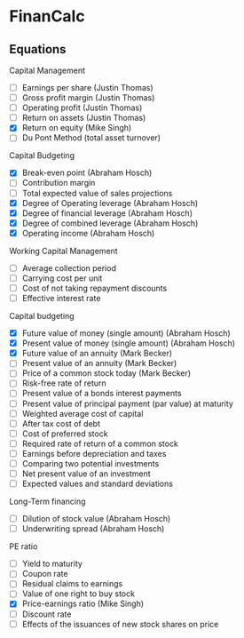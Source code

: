 # FinanCalc

## Equations

Capital Management
- [ ] Earnings per share (Justin Thomas)
- [ ] Gross profit margin (Justin Thomas)
- [ ] Operating profit (Justin Thomas)
- [ ] Return on assets (Justin Thomas)
- [x] Return on equity (Mike Singh)
- [ ] Du Pont Method (total asset turnover)

Capital Budgeting
- [x] Break-even point (Abraham Hosch)
- [ ] Contribution margin
- [ ] Total expected value of sales projections
- [x] Degree of Operating leverage (Abraham Hosch)
- [x] Degree of financial leverage (Abraham Hosch)
- [x] Degree of combined leverage (Abraham Hosch)
- [x] Operating income (Abraham Hosch)

Working Capital Management
- [ ] Average collection period
- [ ] Carrying cost per unit
- [ ] Cost of not taking repayment discounts
- [ ] Effective interest rate

Capital budgeting
- [x] Future value of money (single amount) (Abraham Hosch)
- [x] Present value of money (single amount) (Abraham Hosch)
- [x] Future value of an annuity (Mark Becker)
- [ ] Present value of an annuity (Mark Becker)
- [ ] Price of a common stock today (Mark Becker)
- [ ] Risk-free rate of return
- [ ] Present value of a bonds interest payments
- [ ] Present value of principal payment (par value) at maturity
- [ ] Weighted average cost of capital
- [ ] After tax cost of debt
- [ ] Cost of preferred stock
- [ ] Required rate of return of a common stock
- [ ] Earnings before depreciation and taxes
- [ ] Comparing two potential investments
- [ ] Net present value of an investment
- [ ] Expected values and standard deviations

Long-Term financing
- [ ] Dilution of stock value (Abraham Hosch)
- [ ] Underwriting spread (Abraham Hosch)

PE ratio
- [ ] Yield to maturity
- [ ] Coupon rate
- [ ] Residual claims to earnings
- [ ] Value of one right to buy stock
- [x] Price-earnings ratio (Mike Singh)
- [ ] Discount rate
- [ ] Effects of the issuances of new stock shares on price
